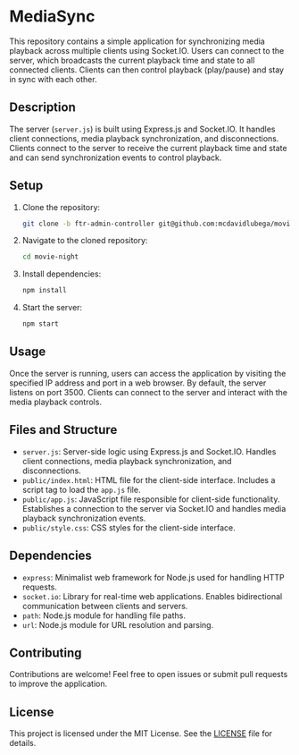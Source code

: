# MediaSync

This repository contains a simple application for synchronizing media playback across multiple clients using Socket.IO. Users can connect to the server, which broadcasts the current playback time and state to all connected clients. Clients can then control playback (play/pause) and stay in sync with each other.

## Description

The server (`server.js`) is built using Express.js and Socket.IO. It handles client connections, media playback synchronization, and disconnections. Clients connect to the server to receive the current playback time and state and can send synchronization events to control playback.

## Setup

1. Clone the repository:

    ```bash
    git clone -b ftr-admin-controller git@github.com:mcdavidlubega/movie-night.git
    ```

2. Navigate to the cloned repository:

    ```bash
    cd movie-night
    ```

3. Install dependencies:

    ```bash
    npm install
    ```

4. Start the server:

    ```bash
    npm start
    ```

## Usage

Once the server is running, users can access the application by visiting the specified IP address and port in a web browser. By default, the server listens on port 3500. Clients can connect to the server and interact with the media playback controls.

## Files and Structure

- `server.js`: Server-side logic using Express.js and Socket.IO. Handles client connections, media playback synchronization, and disconnections.
- `public/index.html`: HTML file for the client-side interface. Includes a script tag to load the `app.js` file.
- `public/app.js`: JavaScript file responsible for client-side functionality. Establishes a connection to the server via Socket.IO and handles media playback synchronization events.
- `public/style.css`: CSS styles for the client-side interface.

## Dependencies

- `express`: Minimalist web framework for Node.js used for handling HTTP requests.
- `socket.io`: Library for real-time web applications. Enables bidirectional communication between clients and servers.
- `path`: Node.js module for handling file paths.
- `url`: Node.js module for URL resolution and parsing.

## Contributing

Contributions are welcome! Feel free to open issues or submit pull requests to improve the application.

## License

This project is licensed under the MIT License. See the [LICENSE](LICENSE) file for details.
